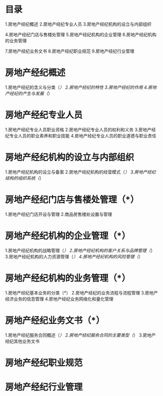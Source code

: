 # 目录
1.房地产经纪概述
2.房地产经纪专业人员
3.房地产经纪机构的设立与内部组织

4.房地产经纪门店与售楼处管理
5.房地产经纪机构的企业管理
6.房地产经纪机构的业务管理

7.房地产经纪业务文书
8.房地产经纪职业规范
9.房地产经纪行业管理

# 房地产经纪概述
1.房地产经纪的含义与分类（*） 
2.房地产经纪的特性
3.房地产经纪的作用
4.房地产经纪的产生与发展（*） 

# 房地产经纪专业人员
1.房地产经纪专业人员职业资格
2.房地产经纪专业人员的权利和义务
3.房地产经纪专业人员的职业素养和职业技能
4.房地产经纪专业人员的职业道德与职业责任

# 房地产经纪机构的设立与内部组织
1.房地产经纪机构的设立与备案
2.房地产经纪机构的经营模式（*） 
3.房地产经纪结构的组织系统（*） 

# 房地产经纪门店与售楼处管理（*） 
1.房地产经纪门店开设与管理
2.商品房售楼处设置与管理

# 房地产经纪机构的企业管理（*） 
1.房地产经纪机构的战略管理（*） 
2.房地产经纪机构的客户关系与品牌管理（*） 
3.房地产经纪机构的人力资源管理（*） 
4.房地产经纪机构的风险管理（*） 

# 房地产经纪机构的业务管理（*） 
1.房地产经纪基本业务的分类（*） 
2.房地产经纪的业务流程与流程管理
3.房地产经济业务的信息管理
4.房地产经纪业务网络化和量化管理

# 房地产经纪业务文书（*） 
1.房地产经纪服务合同概述（*） 
2.房地产经纪服务合同的主要类型（*） 
3.房地产经纪其他业务文书

# 房地产经纪职业规范
# 房地产经纪行业管理